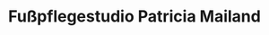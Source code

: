 ---
title: "Fußpflegestudio Patricia Mailand"
url: /marburg/fusspflegestudio-patricia-mailand/
shop: Kosmetik
---